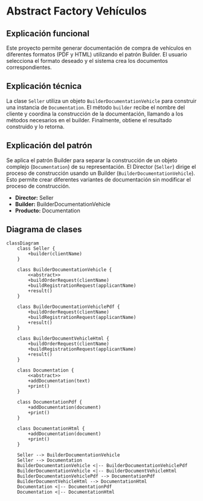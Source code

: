 # Abstract Factory Vehículos

## Explicación funcional

Este proyecto permite generar documentación de compra de vehículos en diferentes formatos (PDF y HTML) utilizando el patrón Builder. El usuario selecciona el formato deseado y el sistema crea los documentos correspondientes.

## Explicación técnica

La clase `Seller` utiliza un objeto `BuilderDocumentationVehicle` para construir una instancia de `Documentation`. El método `builder` recibe el nombre del cliente y coordina la construcción de la documentación, llamando a los métodos necesarios en el builder. Finalmente, obtiene el resultado construido y lo retorna.

## Explicación del patrón

Se aplica el patrón Builder para separar la construcción de un objeto complejo (`Documentation`) de su representación. El Director (`Seller`) dirige el proceso de construcción usando un Builder (`BuilderDocumentationVehicle`). Esto permite crear diferentes variantes de documentación sin modificar el proceso de construcción.

- **Director:** Seller  
- **Builder:** BuilderDocumentationVehicle  
- **Producto:** Documentation  

## Diagrama de clases

```mermaid
classDiagram
    class Seller {
        +builder(clientName)
    }

    class BuilderDocumentationVehicle {
        <<abstract>>
        +buildOrderRequest(clientName)
        +buildRegistrationRequest(applicantName)
        +result()
    }

    class BuilderDocumentationVehiclePdf {
        +buildOrderRequest(clientName)
        +buildRegistrationRequest(applicantName)
        +result()
    }

    class BuilderDocumentVehicleHtml {
        +buildOrderRequest(clientName)
        +buildRegistrationRequest(applicantName)
        +result()
    }

    class Documentation {
        <<abstract>>
        +addDocumentation(text)
        +print()
    }

    class DocumentationPdf {
        +addDocumentation(document)
        +print()
    }

    class DocumentationHtml {
        +addDocumentation(document)
        +print()
    }

    Seller --> BuilderDocumentationVehicle
    Seller --> Documentation
    BuilderDocumentationVehicle <|-- BuilderDocumentationVehiclePdf
    BuilderDocumentationVehicle <|-- BuilderDocumentVehicleHtml
    BuilderDocumentationVehiclePdf --> DocumentationPdf
    BuilderDocumentVehicleHtml --> DocumentationHtml
    Documentation <|-- DocumentationPdf
    Documentation <|-- DocumentationHtml

```
